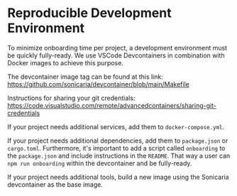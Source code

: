 # Reproducible Development Environment

To minimize onboarding time per project, a development environment must be
quickly fully-ready. We use VSCode Devcontainers in combination with Docker
images to achieve this purpose.

The devcontainer image tag can be found at this link:
https://github.com/sonicaria/devcontainer/blob/main/Makefile

Instructions for sharing your git credentials:
https://code.visualstudio.com/remote/advancedcontainers/sharing-git-credentials

If your project needs additional services, add them to `docker-compose.yml`.

If your project needs additional dependencies, add them to `package.json` or
`cargo.toml`. Furthermore, it's important to add a script called `onboarding` to
the `package.json` and include instructions in the `README`. That way a user can
`npm run onboarding` within the devcontainer and be fully-ready.

If your project needs additional tools, build a new image using the Sonicaria
devcontainer as the base image.
